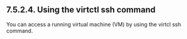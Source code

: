 ## 7.5.2.4. Using the virtctl ssh command

You can access a running virtual machine (VM) by using the virtcl ssh command.

